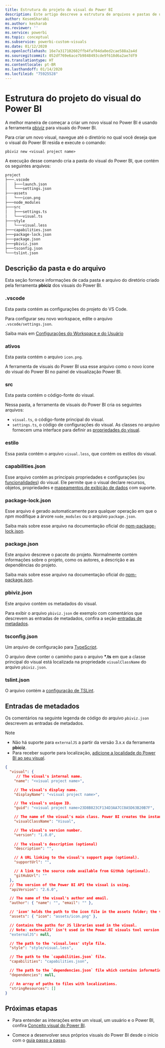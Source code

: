 ```yaml
---
title: Estrutura do projeto do visual do Power BI
description: Este artigo descreve a estrutura de arquivos e pastas de um projeto do Power BI Visual
author: KesemSharabi
ms.author: kesharab
ms.reviewer: ''
ms.service: powerbi
ms.topic: conceptual
ms.subservice: powerbi-custom-visuals
ms.date: 01/12/2020
ms.openlocfilehash: 16e7a317102602ffb4faf04da0ed2cae588a2a4d
ms.sourcegitcommit: 052df769e6ace7b9848493cde9f618d6a2ae7df9
ms.translationtype: HT
ms.contentlocale: pt-BR
ms.lasthandoff: 01/14/2020
ms.locfileid: "75925528"
---
```

# <a name="power-bi-visual-project-structure"></a>Estrutura do projeto do visual do Power BI

A melhor maneira de começar a criar um novo visual no Power BI é usando a ferramenta [pbiviz](https://www.npmjs.com/package/powerbi-visuals-tools) para visuais do Power BI.

Para criar um novo visual, navegue até o diretório no qual você deseja que o visual do Power BI resida e execute o comando:

`pbiviz new <visual project name>`

A execução desse comando cria a pasta do visual do Power BI, que contém os seguintes arquivos:

```markdown
project
├───.vscode
│   ├───launch.json
│   └───settings.json
├───assets
│   └───icon.png
├───node_modules
├───src
│   ├───settings.ts
│   └───visual.ts
├───style
│   └───visual.less
├───capabilities.json
├───package-lock.json
├───package.json
├───pbiviz.json
├───tsconfig.json
└───tslint.json
```

## <a name="folder-and-file-description"></a>Descrição da pasta e do arquivo

Esta seção fornece informações de cada pasta e arquivo do diretório criado pela ferramenta **pbiciz** dos visuais do Power BI.  

### <a name="vscode"></a>.vscode

Esta pasta contém as configurações do projeto do VS Code.

Para configurar seu novo workspace, edite o arquivo `.vscode/settings.json`.

Saiba mais em [Configurações do Workspace e do Usuário](https://code.visualstudio.com/docs/getstarted/settings)

### <a name="assets"></a>ativos

Esta pasta contém o arquivo `icon.png`.

A ferramenta de visuais do Power BI usa esse arquivo como o novo ícone do visual do Power BI no painel de visualização Power BI.

<!--- ![Visualization pane](./media/visualization-pane-analytics-tab.png) --->

### <a name="src"></a>src

Esta pasta contém o código-fonte do visual.

Nessa pasta, a ferramenta de visuais do Power BI cria os seguintes arquivos:
* `visual.ts`, o código-fonte principal do visual.
* `settings.ts`, o código de configurações do visual. As classes no arquivo fornecem uma interface para definir as [propriedades do visual](./objects-properties.md#properties).

### <a name="style"></a>estilo

Essa pasta contém o arquivo `visual.less`, que contém os estilos do visual.

### <a name="capabilitiesjson"></a>capabilities.json

Esse arquivo contém as principais propriedades e configurações (ou [funcionalidades](./capabilities.md)) do visual. Ele permite que o visual declare recursos, objetos, propriedades e [mapeamentos de exibição de dados](./dataview-mappings.md) com suporte.

### <a name="package-lockjson"></a>package-lock.json

Esse arquivo é gerado automaticamente para qualquer operação em que o *npm* modifique a árvore `node_modules` ou o arquivo `package.json`.

Saiba mais sobre esse arquivo na documentação oficial do [npm-package-lock.json](https://docs.npmjs.com/files/package-lock.json).

### <a name="packagejson"></a>package.json

Este arquivo descreve o pacote do projeto. Normalmente contém informações sobre o projeto, como os autores, a descrição e as dependências do projeto.

Saiba mais sobre esse arquivo na documentação oficial do [npm-package.json](https://docs.npmjs.com/files/package.json.html).

### <a name="pbivizjson"></a>pbiviz.json

Este arquivo contém os metadados do visual.

Para exibir o arquivo `pbiviz.json` de exemplo com comentários que descrevem as entradas de metadados, confira a seção [entradas de metadados](#metadata-entries).

### <a name="tsconfigjson"></a>tsconfig.json

Um arquivo de configuração para [TypeScript](https://www.typescriptlang.org/docs/handbook/tsconfig-json.html).

O arquivo deve conter o caminho para o arquivo **\*.ts** em que a classe principal do visual está localizada na propriedade `visualClassName` do arquivo `pbiviz.json`.

### <a name="tslintjson"></a>tslint.json

O arquivo contém a [configuração de TSLint](https://palantir.github.io/tslint/usage/configuration/).

## <a name="metadata-entries"></a>Entradas de metadados

Os comentários na seguinte legenda de código do arquivo `pbiviz.json` descrevem as entradas de metadados.

> [!NOTE]
> * Não há suporte para `externalJS` a partir da versão 3.x.x da ferramenta **pbiciz**.
> * Para receber suporte para localização, [adicione a localidade do Power BI ao seu visual](./localization.md).

```json
{
  "visual": {
     // The visual's internal name.
    "name": "<visual project name>",

    // The visual's display name.
    "displayName": "<visual project name>",

    // The visual's unique ID.
    "guid": "<visual project name>23D8B823CF134D3AA7CC0A5D63B20B7F",

    // The name of the visual's main class. Power BI creates the instance of this class to start using the visual in a Power BI report.
    "visualClassName": "Visual",

    // The visual's version number.
    "version": "1.0.0",
    
    // The visual's description (optional)
    "description": "",

    // A URL linking to the visual's support page (optional).
    "supportUrl": "",

    // A link to the source code available from GitHub (optional).
    "gitHubUrl": ""
  },
  // The version of the Power BI API the visual is using.
  "apiVersion": "2.6.0",

  // The name of the visual's author and email.
  "author": { "name": "", "email": "" },

  // 'icon' holds the path to the icon file in the assets folder; the visual's display icon.
  "assets": { "icon": "assets/icon.png" },

  // Contains the paths for JS libraries used in the visual.
  // Note: externalJS' isn't used in the Power BI visuals tool version 3.x.x or higher.
  "externalJS": null,

  // The path to the 'visual.less' style file.
  "style": "style/visual.less",

  // The path to the `capabilities.json` file.
  "capabilities": "capabilities.json",

  // The path to the `dependencies.json` file which contains information about R packages used in R based visuals.
  "dependencies": null,

  // An array of paths to files with localizations.
  "stringResources": []
}
```

## <a name="next-steps"></a>Próximas etapas

* Para entender as interações entre um visual, um usuário e o Power BI, confira [Conceito visual do Power BI](./power-bi-visuals-concept.md).

* Comece a desenvolver seus próprios visuais do Power BI desde o início com o [guia passo a passo](./custom-visual-develop-tutorial.md).